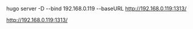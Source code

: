 


hugo server -D --bind 192.168.0.119 --baseURL http://192.168.0.119:1313/

http://192.168.0.119:1313/
